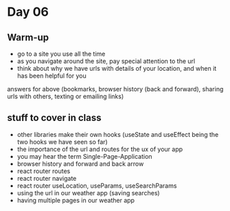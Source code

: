 # Day 06

## Warm-up

- go to a site you use all the time
- as you navigate around the site, pay special attention to the url
- think about why we have urls with details of your location, and when it has been helpful for you

answers for above (bookmarks, browser history (back and forward), sharing urls with others, texting or emailing links)

## stuff to cover in class

- other libraries make their own hooks (useState and useEffect being the two hooks we have seen so far)
- the importance of the url and routes for the ux of your app
- you may hear the term Single-Page-Application
- browser history and forward and back arrow
- react router routes
- react router navigate
- react router useLocation, useParams, useSearchParams
- using the url in our weather app (saving searches)
- having multiple pages in our weather app
